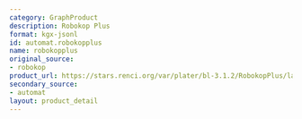 ```yaml
---
category: GraphProduct
description: Robokop Plus
format: kgx-jsonl
id: automat.robokopplus
name: robokopplus
original_source:
- robokop
product_url: https://stars.renci.org/var/plater/bl-3.1.2/RobokopPlus/latest/kgx_files
secondary_source:
- automat
layout: product_detail
---
```

